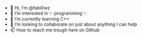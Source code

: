 - 👋 Hi, I’m @fabi0wz
- 👀 I’m interested in ✨ programming ✨
- 🌱 I’m currently learning C++
- 💞️ I’m looking to collaborate on just about anything I can help
- 📫 How to reach me trough here on Github
